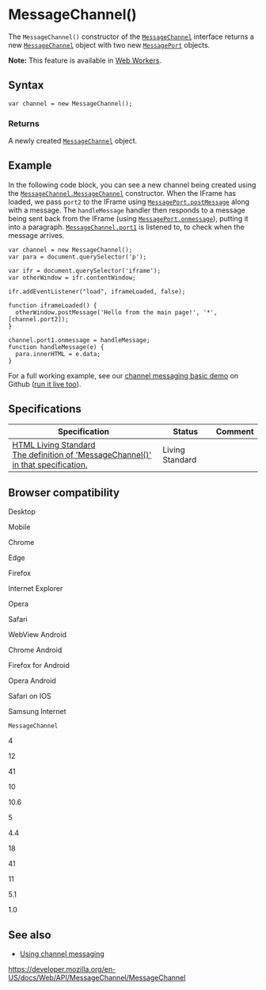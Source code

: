 # MessageChannel()

The `MessageChannel()` constructor of the [`MessageChannel`](../messagechannel) interface returns a new [`MessageChannel`](../messagechannel) object with two new [`MessagePort`](../messageport) objects.

**Note:** This feature is available in [Web Workers](../web_workers_api).

## Syntax

    var channel = new MessageChannel();

### Returns

A newly created [`MessageChannel`](../messagechannel) object.

## Example

In the following code block, you can see a new channel being created using the [`MessageChannel.MessageChannel`](../messagechannel) constructor. When the IFrame has loaded, we pass `port2` to the IFrame using [`MessagePort.postMessage`](../messageport/postmessage) along with a message. The `handleMessage` handler then responds to a message being sent back from the IFrame (using [`MessagePort.onmessage`](../messageport/onmessage)), putting it into a paragraph. [`MessageChannel.port1`](port1) is listened to, to check when the message arrives.

    var channel = new MessageChannel();
    var para = document.querySelector('p');

    var ifr = document.querySelector('iframe');
    var otherWindow = ifr.contentWindow;

    ifr.addEventListener("load", iframeLoaded, false);

    function iframeLoaded() {
      otherWindow.postMessage('Hello from the main page!', '*', [channel.port2]);
    }

    channel.port1.onmessage = handleMessage;
    function handleMessage(e) {
      para.innerHTML = e.data;
    }

For a full working example, see our [channel messaging basic demo](https://github.com/mdn/dom-examples/tree/master/channel-messaging-basic) on Github ([run it live too](https://mdn.github.io/dom-examples/channel-messaging-basic/)).

## Specifications

<table><thead><tr class="header"><th>Specification</th><th>Status</th><th>Comment</th></tr></thead><tbody><tr class="odd"><td><a href="https://html.spec.whatwg.org/multipage/web-messaging.html#dom-messagechannel">HTML Living Standard<br />
<span class="small">The definition of 'MessageChannel()' in that specification.</span></a></td><td><span class="spec-living">Living Standard</span></td><td></td></tr></tbody></table>

## Browser compatibility

Desktop

Mobile

Chrome

Edge

Firefox

Internet Explorer

Opera

Safari

WebView Android

Chrome Android

Firefox for Android

Opera Android

Safari on IOS

Samsung Internet

`MessageChannel`

4

12

41

10

10.6

5

4.4

18

41

11

5.1

1.0

## See also

- [Using channel messaging](../channel_messaging_api/using_channel_messaging)

<a href="https://developer.mozilla.org/en-US/docs/Web/API/MessageChannel/MessageChannel" class="_attribution-link">https://developer.mozilla.org/en-US/docs/Web/API/MessageChannel/MessageChannel</a>
